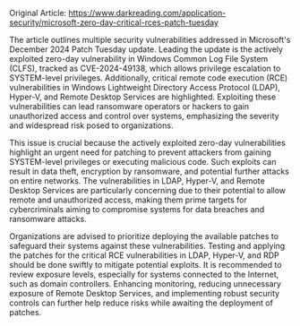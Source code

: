 Original Article: https://www.darkreading.com/application-security/microsoft-zero-day-critical-rces-patch-tuesday

The article outlines multiple security vulnerabilities addressed in Microsoft's December 2024 Patch Tuesday update. Leading the update is the actively exploited zero-day vulnerability in Windows Common Log File System (CLFS), tracked as CVE-2024-49138, which allows privilege escalation to SYSTEM-level privileges. Additionally, critical remote code execution (RCE) vulnerabilities in Windows Lightweight Directory Access Protocol (LDAP), Hyper-V, and Remote Desktop Services are highlighted. Exploiting these vulnerabilities can lead ransomware operators or hackers to gain unauthorized access and control over systems, emphasizing the severity and widespread risk posed to organizations.

This issue is crucial because the actively exploited zero-day vulnerabilities highlight an urgent need for patching to prevent attackers from gaining SYSTEM-level privileges or executing malicious code. Such exploits can result in data theft, encryption by ransomware, and potential further attacks on entire networks. The vulnerabilities in LDAP, Hyper-V, and Remote Desktop Services are particularly concerning due to their potential to allow remote and unauthorized access, making them prime targets for cybercriminals aiming to compromise systems for data breaches and ransomware attacks.

Organizations are advised to prioritize deploying the available patches to safeguard their systems against these vulnerabilities. Testing and applying the patches for the critical RCE vulnerabilities in LDAP, Hyper-V, and RDP should be done swiftly to mitigate potential exploits. It is recommended to review exposure levels, especially for systems connected to the Internet, such as domain controllers. Enhancing monitoring, reducing unnecessary exposure of Remote Desktop Services, and implementing robust security controls can further help reduce risks while awaiting the deployment of patches.